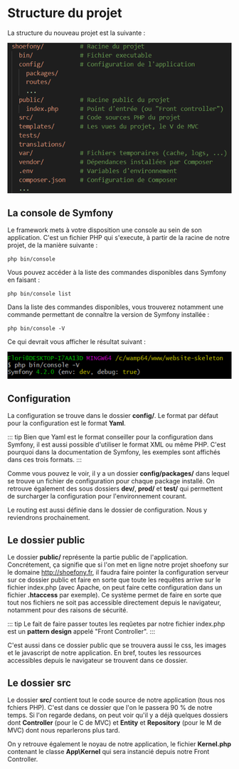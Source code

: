 # Structure du projet

La structure du nouveau projet est la suivante :

![Structure d'un projet Symfony 4](/img/structure.png)

## La console de Symfony

Le framework mets à votre disposition une console au sein de son application. C'est un fichier PHP qui s'execute, à partir de la racine de notre projet, de la manière suivante :

``` sh{4}
php bin/console
```

Vous pouvez accéder à la liste des commandes disponibles dans Symfony en faisant :

``` sh{4}
php bin/console list
```

Dans la liste des commandes disponibles, vous trouverez notamment une commande permettant de connaître la version de Symfony installée :

``` sh{4}
php bin/console -V
```

Ce qui devrait vous afficher le résultat suivant :

![Symfony version commande](/img/symfony-v.png)

## Configuration

La configuration se trouve dans le dossier **config/**. Le format par défaut pour la configuration est le format **Yaml**.

::: tip
Bien que Yaml est le format conseiller pour la configuration dans Symfony, il est aussi possible d'utiliser le format XML ou même PHP. C'est pourquoi dans la documentation de Symfony, les exemples sont affichés dans ces trois formats.
:::

Comme vous pouvez le voir, il y a un dossier **config/packages/** dans lequel se trouve un fichier de configuration pour chaque package installé. On retrouve également des sous dossiers **dev/**, **prod/** et **test/** qui permettent de surcharger la configuration pour l'environnement courant.

Le routing est aussi définie dans le dossier de configuration. Nous y reviendrons prochainement.

## Le dossier public

Le dossier **public/** représente la partie public de l'application. Concrétement, ça signifie que si l'on met en ligne notre projet shoefony sur le domaine http://shoefony.fr, il faudra faire pointer la configuration serveur sur ce dossier public et faire en sorte que toute les requêtes arrive sur le fichier index.php (avec Apache, on peut faire cette configuration dans un fichier **.htaccess** par exemple). Ce système permet de faire en sorte que tout nos fichiers ne soit pas accessible directement depuis le navigateur, notamment pour des raisons de sécurité.

::: tip
Le fait de faire passer toutes les reqûetes par notre fichier index.php est un **pattern design** appelé "Front Controller".
:::

C'est aussi dans ce dossier public que se trouvera aussi le css, les images et le javascript de notre application. En bref, toutes les ressources accessibles depuis le navigateur se trouvent dans ce dossier.

## Le dossier src

Le dossier **src/** contient tout le code source de notre application (tous nos fchiers PHP). C'est dans ce dossier que l'on le passera 90 % de notre temps. Si l'on regarde dedans, on peut voir qu'il y a déjà quelques dossiers dont **Controller** (pour le C de MVC) et **Entity** et **Repository** (pour le M de MVC) dont nous reparlerons plus tard.

On y retrouve également le noyau de notre application, le fichier **Kernel.php** contenant le classe **App\Kernel** qui sera instancié depuis notre Front Controller.